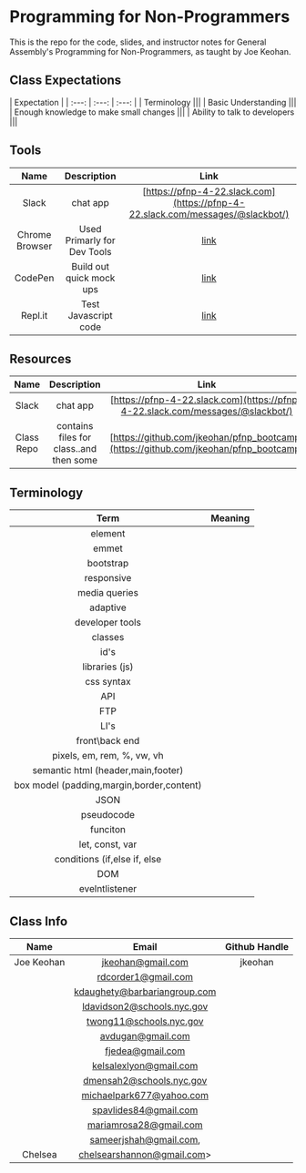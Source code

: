 # Programming for Non-Programmers

This is the repo for the code, slides, and instructor notes for General Assembly's Programming for Non-Programmers, as taught by Joe Keohan.

## Class Expectations

| Expectation | 
| :---: | :---: |  :---: | 
| Terminology |||
| Basic Understanding |||
| Enough knowledge to make small changes |||
| Ability to talk to developers |||

## Tools

| Name | Description | Link | 
| :---: | :---: |  :---: | 
| Slack | chat app | [https://pfnp-4-22.slack.com](https://pfnp-4-22.slack.com/messages/@slackbot/) | 
| Chrome Browser| Used Primarly for Dev Tools| [link](https://www.google.com/chrome/browser/desktop/index.html?brand=CHBD&gclid=CjwKEAjw_uvHBRDUkumF0tLFp3cSJACAIHMYf90Is2IS0ip_K5ebW4Oqgc8xlSevD8oUmiW7TwaZOxoCVRDw_wcB&dclid=CIqy74WcuNMCFUcGDAodTmEC1A)|
| CodePen| Build out quick mock ups| [link](http://codepen.io) |
| Repl.it| Test Javascript code | [link](http://repl.it)|

## Resources
| Name | Description | Link | 
| :---: | :---: |  :---: | 
| Slack | chat app | [https://pfnp-4-22.slack.com](https://pfnp-4-22.slack.com/messages/@slackbot/) | 
| Class Repo | contains files for class..and then some | [https://github.com/jkeohan/pfnp_bootcamp](https://github.com/jkeohan/pfnp_bootcamp) | W3Schools ||


## Terminology
| Term | Meaning | 
| :----: | :---: |  
| element ||
| emmet ||
| bootstrap ||
| responsive ||
| media queries||
| adaptive||
| developer tools ||
| classes||
| id's||
| libraries (js) ||
| css syntax||
| API ||
| FTP ||
| LI's ||
| front\back end||
| pixels, em, rem, %, vw, vh ||
| semantic html (header,main,footer) |
| box model (padding,margin,border,content)||
|JSON ||
| pseudocode||
|funciton ||
| let, const, var||
|conditions (if,else if, else||
| DOM||
| evelntlistener||


## Class Info
| Name | Email | Github Handle | 
| :----: | :---: |  :---: | 
| Joe Keohan| jkeohan@gmail.com| jkeohan | 
|  | rdcorder1@gmail.com| | 
| | kdaughety@barbariangroup.com | | 
|  | ldavidson2@schools.nyc.gov| |
|   | twong11@schools.nyc.gov| |  
|  | avdugan@gmail.com| | 
|  | fjedea@gmail.com| | 
|  | kelsalexlyon@gmail.com| | 
|  | dmensah2@schools.nyc.gov| | 
|  | michaelpark677@yahoo.com| | 
|  | spavlides84@gmail.com| | 
|  | mariamrosa28@gmail.com| | 
|  | sameerjshah@gmail.com,| | 
| Chelsea | chelsearshannon@gmail.com> | | 

